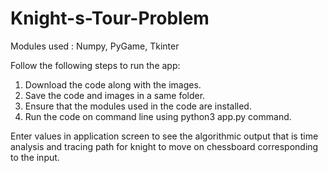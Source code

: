 # Knight-s-Tour-Problem

Modules used : Numpy, PyGame, Tkinter

Follow the following steps to run the app:
1. Download the code along with the images.
2. Save the code and images in a same folder.
3. Ensure that the modules used in the code are installed.
4. Run the code on command line using python3 app.py command.

Enter values in application screen to see the algorithmic output that is time analysis and tracing path for knight to move on chessboard corresponding to the input.
